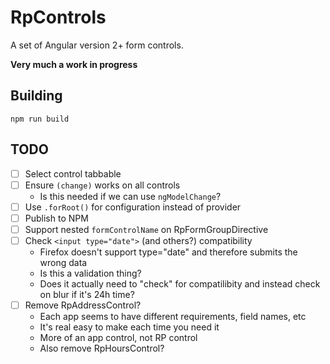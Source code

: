 # RpControls

A set of Angular version 2+ form controls.

**Very much a work in progress**

## Building
`npm run build`

## TODO
- [ ] Select control tabbable
- [ ] Ensure `(change)` works on all controls
	- Is this needed if we can use `ngModelChange`?
- [ ] Use `.forRoot()` for configuration instead of provider
- [ ] Publish to NPM
- [ ] Support nested `formControlName` on RpFormGroupDirective
- [ ] Check `<input type="date">` (and others?) compatibility
  - Firefox doesn't support type="date" and therefore submits the wrong data
  - Is this a validation thing?
  - Does it actually need to "check" for compatilibity and instead check on blur if it's 24h time?
- [ ] Remove RpAddressControl?
  - Each app seems to have different requirements, field names, etc
  - It's real easy to make each time you need it
  - More of an app control, not RP control
  - Also remove RpHoursControl?
